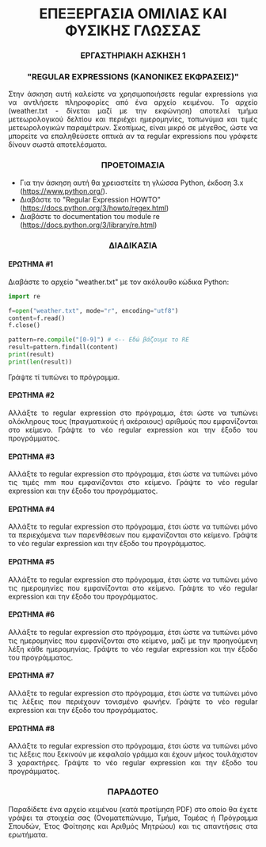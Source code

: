 # <div align="center">ΕΠΕΞΕΡΓΑΣΙΑ ΟΜΙΛΙΑΣ ΚΑΙ ΦΥΣΙΚΗΣ ΓΛΩΣΣΑΣ</div>
### <div align="center">ΕΡΓΑΣΤΗΡΙΑΚΗ ΑΣΚΗΣΗ 1</div>
### <div align="center">"REGULAR EXPRESSIONS (ΚΑΝΟΝΙΚΕΣ ΕΚΦΡΑΣΕΙΣ)"</div>

<p align="justify"> Στην άσκηση αυτή καλείστε να χρησιμοποιήσετε regular expressions για να αντλήσετε πληροφορίες από ένα αρχείο κειμένου. 
Το αρχείο (weather.txt - δίνεται μαζί με την εκφώνηση) αποτελεί τμήμα μετεωρολογικού δελτίου και περιέχει ημερομηνίες, τοπωνύμια
και τιμές μετεωρολογικών παραμέτρων. Σκοπίμως, είναι μικρό σε μέγεθος, ώστε να μπορείτε να επαληθεύσετε οπτικά αν τα regular expressions που γράφετε δίνουν σωστά
αποτελέσματα. </p>

### <div align="center">ΠΡΟΕΤΟΙΜΑΣΙΑ</div>
* Για την άσκηση αυτή θα χρειαστείτε τη γλώσσα Python, έκδοση 3.x (https://www.python.org/). 
* Διαβάστε το "Regular Expression HOWTO" (https://docs.python.org/3/howto/regex.html) 
* Διαβάστε το documentation του module re (https://docs.python.org/3/library/re.html) </p>

### <div align="center">ΔΙΑΔΙΚΑΣΙΑ</div>
#### ΕΡΩΤΗΜΑ #1
Διαβάστε το αρχείο "weather.txt" με τον ακόλουθο κώδικα Python:
``` python
import re

f=open("weather.txt", mode="r", encoding="utf8")
content=f.read()
f.close()

pattern=re.compile("[0-9]") # <-- Εδώ βάζουμε το RE
result=pattern.findall(content)
print(result)
print(len(result))
```
Γράψτε τί τυπώνει το πρόγραμμα.

#### ΕΡΩΤΗΜΑ #2
<p align="justify"> Αλλάξτε το regular expression στο πρόγραμμα, έτσι ώστε να τυπώνει ολόκληρους τους (πραγματικούς ή ακέραιους) αριθμούς που εμφανίζονται στο κείμενο. 
Γράψτε το νέο regular expression και την έξοδο του προγράμματος. </p>

#### ΕΡΩΤΗΜΑ #3
<p align="justify"> Αλλάξτε το regular expression στο πρόγραμμα, έτσι ώστε να τυπώνει μόνο τις τιμές mm που εμφανίζονται στο κείμενο. Γράψτε το νέο 
regular expression και την έξοδο του προγράμματος. </p>

#### ΕΡΩΤΗΜΑ #4
<p align="justify"> Αλλάξτε το regular expression στο πρόγραμμα, έτσι ώστε να τυπώνει μόνο τα περιεχόμενα των παρενθέσεων που εμφανίζονται στο κείμενο. Γράψτε το 
νέο regular expression και την έξοδο του προγράμματος. </p>

#### ΕΡΩΤΗΜΑ #5
<p align="justify"> Αλλάξτε το regular expression στο πρόγραμμα, έτσι ώστε να τυπώνει μόνο τις ημερομηνίες που εμφανίζονται στο κείμενο. Γράψτε το νέο regular 
expression και την έξοδο του προγράμματος.</p>

#### ΕΡΩΤΗΜΑ #6
<p align="justify"> Αλλάξτε το regular expression στο πρόγραμμα, έτσι ώστε να τυπώνει μόνο τις ημερομηνίες που εμφανίζονται στο κείμενο, μαζί με την προηγούμενη λέξη 
κάθε ημερομηνίας. Γράψτε το νέο regular expression και την έξοδο του προγράμματος.</p>

#### ΕΡΩΤΗΜΑ #7
<p align="justify"> Αλλάξτε το regular expression στο πρόγραμμα, έτσι ώστε να τυπώνει μόνο τις λέξεις που περιέχουν τονισμένο φωνήεν. Γράψτε το νέο regular expression 
και την έξοδο του προγράμματος.</p>

#### ΕΡΩΤΗΜΑ #8
<p align="justify"> Αλλάξτε το regular expression στο πρόγραμμα, έτσι ώστε να τυπώνει μόνο τις λέξεις που ξεκινούν με κεφαλαίο γράμμα και έχουν μήκος τουλάχιστον 3 χαρακτήρες. 
Γράψτε το νέο regular expression και την έξοδο του προγράμματος.</p>

### <div align="center">ΠΑΡΑΔΟΤΕΟ</div>
<p align="justify"> Παραδίδετε ένα αρχείο κειμένου (κατά προτίμηση PDF) στο οποίο θα έχετε γράψει τα στοιχεία σας (Ονοματεπώνυμο, Τμήμα, Τομέας ή Πρόγραμμα Σπουδών, 
Έτος Φοίτησης και Αριθμός Μητρώου) και τις απαντήσεις στα ερωτήματα.</p>
